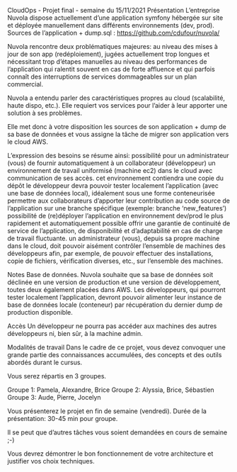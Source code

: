CloudOps - Projet final - semaine du 15/11/2021
Présentation
L’entreprise Nuvola dispose actuellement d’une application symfony hébergée sur site et déployée manuellement dans différents environnements (dev, prod). 
Sources de l’application + dump.sql : https://github.com/cdufour/nuvola/

Nuvola rencontre deux problématiques majeures:
au niveau des mises à jour de son app (redéploiement), jugées actuellement trop longues et nécessitant trop d’étapes manuelles
au niveau des performances de l’application qui ralentit souvent en cas de forte affluence et qui parfois connaît des interruptions de services dommageables sur un plan commercial.

Nuvola a entendu parler des caractéristiques propres au cloud (scalabilité, haute dispo, etc.). Elle requiert vos services pour l’aider à leur apporter une solution à ses problèmes.

Elle met donc à votre disposition les sources de son application + dump de sa base de données et vous assigne la tâche de migrer son application vers le cloud AWS.

L’expression des besoins se résume ainsi:
possibilité pour un administrateur (vous) de fournir automatiquement à un collaborateur (développeur) un environnement de travail uniformisé (machine ec2) dans le cloud avec communication de ses accès. 
cet environnement contiendra une copie du dépôt
le développeur devra pouvoir tester localement l’application (avec une base de données local), idéalement sous une forme conteneurisée
permettre aux collaborateurs d’apporter leur contribution au code source de l’application sur une branche spécifique (exemple: branche ‘new_features’)
possibilité de (re)déployer l’application en environnement dev/prod le plus rapidement et automatiquement possible
offrir une garantie de continuité de service de l’application, de disponibilité et d’adaptabilité en cas de charge de travail fluctuante.
un administrateur (vous), depuis sa propre machine dans le cloud, doit pouvoir aisément contrôler l’ensemble de machines des développeurs afin, par exemple, de pouvoir effectuer des installations, copie de fichiers,  vérification diverses, etc., sur l’ensemble des machines.


Notes 
Base de données.
Nuvola souhaite que sa base de données soit déclinée en une version de production et une version de développement, toutes deux également placées dans AWS.
Les développeurs, qui pourront tester localement l’application, devront pouvoir alimenter leur instance de base de données locale (conteneur) par récupération du dernier dump de production disponible.

Accès
Un développeur ne pourra pas accéder aux machines des autres développeurs ni, bien sûr, à la machine admin.

Modalités de travail
Dans le cadre de ce projet, vous devez convoquer une grande partie des connaissances accumulées, des concepts et des outils abordés durant le cursus.

Vous serez répartis en 3 groupes.

Groupe 1: Pamela, Alexandre, Brice
Groupe 2: Alyssia, Brice, Sébastien
Groupe 3: Aude, Pierre, Jocelyn

Vous présenterez le projet en fin de semaine (vendredi).
Durée de la présentation: 30-45 min pour groupe.

Il se peut que d’autres tâches vous soient demandées en cours de semaine ;-)

Vous devrez démontrer le bon fonctionnement de votre architecture et justifier vos choix techniques.
